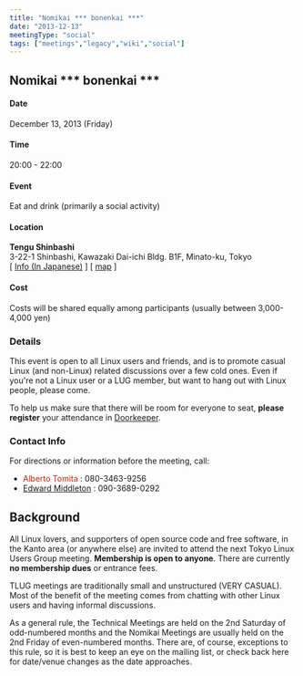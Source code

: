 ```yaml
---
title: "Nomikai *** bonenkai ***"
date: "2013-12-13"
meetingType: "social"
tags: ["meetings","legacy","wiki","social"]
---
```


<h2 id="nomikai_bonenkai">Nomikai *** bonenkai ***</h2>
<h4 id="date">Date</h4>
<p>December 13, 2013 (Friday)</p>
<h4 id="time">Time</h4>
<p>20:00 - 22:00</p>
<h4 id="event">Event</h4>
<p>Eat and drink (primarily a social activity)</p>
<h4 id="location">Location</h4>
<p><strong>Tengu Shinbashi</strong><br />
3-22-1 Shinbashi, Kawazaki Dai-ichi Bldg. B1F, Minato-ku, Tokyo<br />
[ <a href="http://r.gnavi.co.jp/ghajhcuv0000/">Info (In Japanese)</a> ]
[ <a href="http://r.gnavi.co.jp/ghajhcuv0000/map/">map</a> ]</p>
<h4 id="cost">Cost</h4>
<p>Costs will be shared equally among participants (usually between 3,000-4,000 yen)</p>
<h3 id="details">Details</h3>
<p>This event is open to all Linux users and friends, and is to promote casual Linux (and non-Linux) related discussions over a few cold ones. Even if you're not a Linux user or a LUG member, but want to hang out with Linux people, please come.</p>
<p>To help us make sure that there will be room for everyone to seat, <strong>please register</strong> your attendance in <a href="http://tlug.doorkeeper.jp/">Doorkeeper</a>.</p>
<h3 id="contact_info">Contact Info</h3>
<p>For directions or information before the meeting, call:</p>
<ul>
<li><font color="#CC2200">Alberto Tomita</font> : 080-3463-9256</li>
<li><a href="./Edward_Middleton">Edward Middleton</a> : 090-3689-0292</li>
</ul>

<h2 id="introduction">Background</h2>
<p>All Linux lovers, and supporters of open source code and free software, in the Kanto area (or anywhere else) are invited to attend the next Tokyo Linux Users Group meeting. <b>Membership is open to anyone</b>. There are currently <b>no membership dues</b> or entrance fees.</p>
<p>TLUG meetings are traditionally small and unstructured (VERY CASUAL). Most of the benefit of the meeting comes from chatting with other Linux users and having informal discussions.</p>
<p>As a general rule, the Technical Meetings are held on the 2nd Saturday of odd-numbered months and the Nomikai Meetings are usually held on the 2nd Friday of even-numbered months. There are, of course, exceptions to this rule, so it is best to keep an eye on the mailing list, or check back here for date/venue changes as the date approaches.</p>
